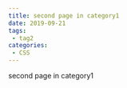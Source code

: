 ```yaml
---
title: second page in category1
date: 2019-09-21
tags:
 - tag2
categories:
 - CSS
---
```


second page in category1